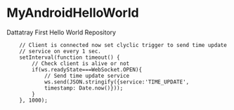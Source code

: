 # MyAndroidHelloWorld
Dattatray First Hello World Repository
```nodjes
    // Client is connected now set clyclic trigger to send time update 
    // service on every 1 sec. 
    setInterval(function timeout() {
        // Check client is alive or not 
        if(ws.readyState===WebSocket.OPEN){
            // Send time update service
            ws.send(JSON.stringify({service:'TIME_UPDATE', 
            timestamp: Date.now()}));
        }
    }, 1000);
```
